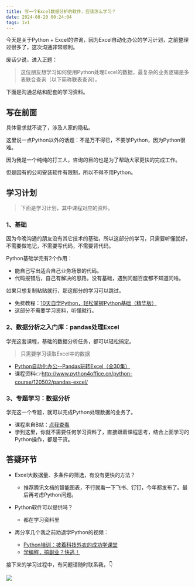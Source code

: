 ```yaml
---
title: 写一个Excel数据分析的软件，应该怎么学习？
date: 2024-08-20 00:24:04
tags: 1v1
---
```


今天是关于Python + Excel的咨询，因为Excel自动化办公的学习计划，之前整理过很多了，这次沟通非常顺利。


废话少说，进入正题：

> 这位朋友想学习如何使用Python处理Excel的数据，最复杂的业务逻辑是多表联合查询（以下简称联表查询）。

下面是沟通总结和配套的学习资料。

## 写在前面

具体需求就不说了，涉及人家的隐私。

这里说一点Python以外的话题：不是万不得已，不要学Python，因为Python很难。


因为我是一个纯纯的打工人，咨询的目的也是为了帮助大家更快的完成工作。

但是因有的公司安装软件有限制，所以不得不用Python。



## 学习计划

> 下面是学习计划，其中课程对应的资料。

### 1、基础

因为今晚沟通的朋友没有其它技术的基础，所以这部分的学习，只需要听懂就好，不需要做笔记，不需要写代码，不需要背代码。

Python基础学完有2个作用：

- 能自己写出适合自己业务场景的代码。
- 代码报错后，自己有解决的思路。没有基础，遇到问题百度都不知道问啥。

如果只想复制粘贴就行，那这部分的学习可以跳过。

- 免费教程：[10天自学Python，轻松掌握Python基础（精华版）](https://www.bilibili.com/video/BV1MM4y1G76j/?spm_id_from=333.999.0.0)
- 这部分不需要学习资料，听懂就行。

### 2、数据分析之入门库：pandas处理Excel

学完这套课程，基础的数据分析任务，都可以轻松搞定。

> 只需要学习读取Excel中的数据

- [Python自动化办公--Pandas玩转Excel（全30集）](https://www.bilibili.com/video/BV1hk4y1C73S/?spm_id_from=333.999.0.0&vd_source=ca20bb8763fcb18660aa74d7a87234fa)
- 课程资料👉http://www.python4office.cn/python-course/120502/pandas-excel/


### 3、专题学习：数据分析

学完这一个专题，就可以完成Python处理数据的业务了。

- 课程来自B站：[点我查看](https://www.bilibili.com/video/BV1Nf4y1q7NC?p=1&vd_source=ca20bb8763fcb18660aa74d7a87234fa)
- 学到这里，你就不需要任何学习资料了，直接跟着课程思考，结合上面学习的Python操作，都是干货。


## 答疑环节

- Excel大数据量、多条件的筛选，有没有更快的方法？
  - 推荐腾讯文档的智能图表，不行就看一下飞书、钉钉，今年都发布了。最后再考虑Python问题。

- Python软件可以提供吗？
  - 都在学习资料里

- 再分享几个我之前劝退学Python的视频：

  - [Python培训：披着科技外衣的成功学课堂](https://www.bilibili.com/video/BV19X4y1K7TG/?vd_source=ca20bb8763fcb18660aa74d7a87234fa#reply713730985)
  - [学编程，搞副业？快逃！](https://www.bilibili.com/video/BV1wD4y117Zs/?spm_id_from=333.999.0.0&vd_source=ca20bb8763fcb18660aa74d7a87234fa)



接下来的学习过程中，有问题请随时联系我，👇

![](https://www.python-office.com/assets/img/qr-code.842c35b6.jpg)
